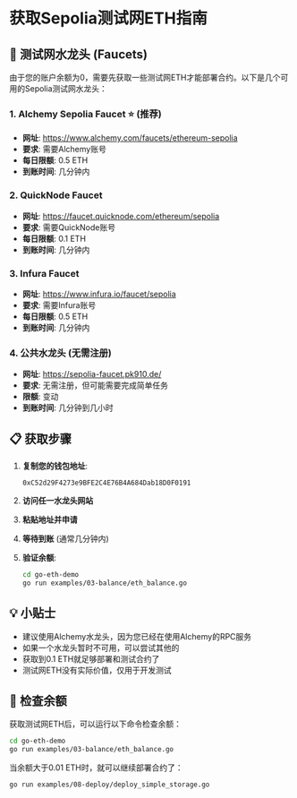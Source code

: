 # 获取Sepolia测试网ETH指南

## 🚰 测试网水龙头 (Faucets)

由于您的账户余额为0，需要先获取一些测试网ETH才能部署合约。以下是几个可用的Sepolia测试网水龙头：

### 1. Alchemy Sepolia Faucet ⭐ (推荐)
- **网址**: https://www.alchemy.com/faucets/ethereum-sepolia
- **要求**: 需要Alchemy账号
- **每日限额**: 0.5 ETH
- **到账时间**: 几分钟内

### 2. QuickNode Faucet
- **网址**: https://faucet.quicknode.com/ethereum/sepolia
- **要求**: 需要QuickNode账号
- **每日限额**: 0.1 ETH
- **到账时间**: 几分钟内

### 3. Infura Faucet
- **网址**: https://www.infura.io/faucet/sepolia
- **要求**: 需要Infura账号
- **每日限额**: 0.5 ETH
- **到账时间**: 几分钟内

### 4. 公共水龙头 (无需注册)
- **网址**: https://sepolia-faucet.pk910.de/
- **要求**: 无需注册，但可能需要完成简单任务
- **限额**: 变动
- **到账时间**: 几分钟到几小时

## 📋 获取步骤

1. **复制您的钱包地址**:
   ```
   0xC52d29F4273e9BFE2C4E76B4A684Dab18D0F0191
   ```

2. **访问任一水龙头网站**

3. **粘贴地址并申请**

4. **等待到账** (通常几分钟内)

5. **验证余额**:
   ```bash
   cd go-eth-demo
   go run examples/03-balance/eth_balance.go
   ```

## 💡 小贴士

- 建议使用Alchemy水龙头，因为您已经在使用Alchemy的RPC服务
- 如果一个水龙头暂时不可用，可以尝试其他的
- 获取到0.1 ETH就足够部署和测试合约了
- 测试网ETH没有实际价值，仅用于开发测试

## 🔄 检查余额

获取测试网ETH后，可以运行以下命令检查余额：

```bash
cd go-eth-demo
go run examples/03-balance/eth_balance.go
```

当余额大于0.01 ETH时，就可以继续部署合约了：

```bash
go run examples/08-deploy/deploy_simple_storage.go
